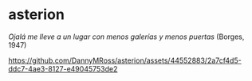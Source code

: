 # asterion

*Ojalá me lleve a un lugar con menos galerías y menos puertas* (Borges, 1947)


https://github.com/DannyMRoss/asterion/assets/44552883/2a7cf4d5-ddc7-4ae3-8127-e49045753de2

